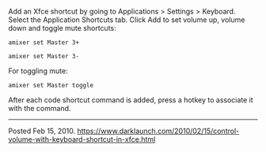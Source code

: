 Add an Xfce shortcut by going to Applications > Settings > Keyboard. Select the Application Shortcuts tab. Click Add to set volume up, volume down and toggle mute shortcuts:
```
amixer set Master 3+
```
```
amixer set Master 3-
```
For toggling mute:
```
amixer set Master toggle
```
After each code shortcut command is added, press a hotkey to associate it with the command.

---


Posted Feb 15, 2010.
https://www.darklaunch.com/2010/02/15/control-volume-with-keyboard-shortcut-in-xfce.html